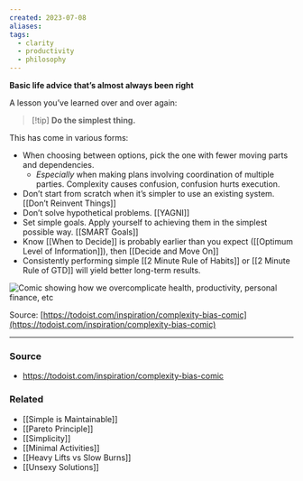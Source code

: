 ```yaml
---
created: 2023-07-08
aliases: 
tags:
  - clarity
  - productivity
  - philosophy
---
```

**Basic life advice that’s almost always been right**

A lesson you’ve learned over and over again:  

> [!tip] **Do the simplest thing.** 

This has come in various forms:

- When choosing between options, pick the one with fewer moving parts and dependencies.
	- *Especially* when making plans involving coordination of multiple parties. Complexity causes confusion, confusion hurts execution.
- Don’t start from scratch when it’s simpler to use an existing system. [[Don’t Reinvent Things]]
- Don’t solve hypothetical problems. [[YAGNI]]
- Set simple goals. Apply yourself to achieving them in the simplest possible way. [[SMART Goals]]
- Know [[When to Decide]] is probably earlier than you expect ([[Optimum Level of Information]]), then [[Decide and Move On]]
- Consistently performing simple [[2 Minute Rule of Habits]] or [[2 Minute Rule of GTD]] will yield better long-term results.

![Comic showing how we overcomplicate health, productivity, personal finance, etc](https://res.cloudinary.com/imagist/image/fetch/q_auto,f_auto,c_scale,w_2624/https%3A%2F%2Ftdinspiration.wpengine.com%2Fwp-content%2Fuploads%2F2021%2F05%2FCognitive_Biases-complexity_Doist.png)

Source: [https://todoist.com/inspiration/complexity-bias-comic](https://todoist.com/inspiration/complexity-bias-comic)

---

### Source
- https://todoist.com/inspiration/complexity-bias-comic

### Related
- [[Simple is Maintainable]] 
- [[Pareto Principle]] 
- [[Simplicity]] 
- [[Minimal Activities]] 
- [[Heavy Lifts vs Slow Burns]]
- [[Unsexy Solutions]]